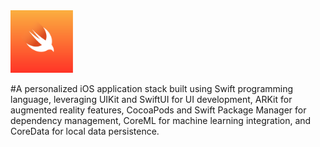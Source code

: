<img src="Documentation/icon.png" width="100" height="100" />

#A personalized iOS application stack built using Swift programming language, leveraging UIKit and SwiftUI for UI development, ARKit for augmented reality features, CocoaPods and Swift Package Manager for dependency management, CoreML for machine learning integration, and CoreData for local data persistence.

